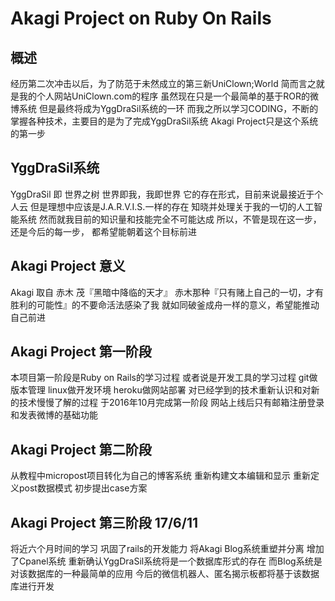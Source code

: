 # Akagi Project on Ruby On Rails

## 概述

经历第二次冲击以后，为了防范于未然成立的第三新UniClown;World
简而言之就是我的个人网站UniClown.com的程序
虽然现在只是一个最简单的基于ROR的微博系统
但是最终将成为YggDraSil系统的一环
而我之所以学习CODING，不断的掌握各种技术，主要目的是为了完成YggDraSil系统
Akagi Project只是这个系统的第一步


## YggDraSil系统
YggDraSil 即 世界之树
世界即我，我即世界
它的存在形式，目前来说最接近于个人云
但是理想中应该是J.A.R.V.I.S.一样的存在
知晓并处理关于我的一切的人工智能系统
然而就我目前的知识量和技能完全不可能达成
所以，不管是现在这一步，
还是今后的每一步，
都希望能朝着这个目标前进

## Akagi Project 意义
Akagi 取自 赤木 茂『黑暗中降临的天才』
赤木那种『只有赌上自己的一切，才有胜利的可能性』的不要命活法感染了我
就如同破釜成舟一样的意义，希望能推动自己前进

## Akagi Project 第一阶段
本项目第一阶段是Ruby on Rails的学习过程
或者说是开发工具的学习过程
git做版本管理
linux做开发环境
heroku做网站部署
对已经学到的技术重新认识和对新的技术慢慢了解的过程
于2016年10月完成第一阶段
网站上线后只有邮箱注册登录和发表微博的基础功能

## Akagi Project 第二阶段
从教程中micropost项目转化为自己的博客系统
重新构建文本编辑和显示
重新定义post数据模式
初步提出case方案

## Akagi Project 第三阶段 17/6/11
将近六个月时间的学习
巩固了rails的开发能力
将Akagi Blog系统重塑并分离
增加了Cpanel系统
重新确认YggDraSil系统将是一个数据库形式的存在
而Blog系统是对该数据库的一种最简单的应用
今后的微信机器人、匿名揭示板都将基于该数据库进行开发
